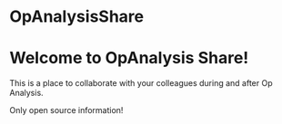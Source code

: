 # OpAnalysisShare

<h1>Welcome to OpAnalysis Share!</h1>  

This is a place to collaborate with your colleagues during and after Op Analysis.

Only open source information!

